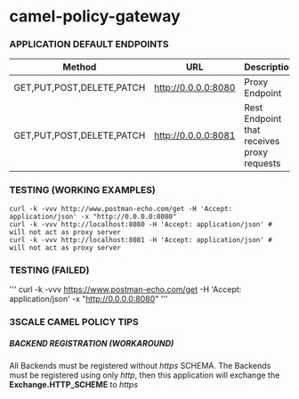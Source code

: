 # camel-policy-gateway

### APPLICATION DEFAULT ENDPOINTS

| Method | URL | Description |
| ------ | --- | ----------- |
| GET,PUT,POST,DELETE,PATCH | <container-exposed> http://0.0.0.0:8080 | Proxy Endpoint |
| GET,PUT,POST,DELETE,PATCH | <internal> http://0.0.0.0:8081 | Rest Endpoint that receives proxy requests |

### TESTING (WORKING EXAMPLES)

```
curl -k -vvv http://www.postman-echo.com/get -H 'Accept: application/json' -x "http://0.0.0.0:8080"
curl -k -vvv http://localhost:8080 -H 'Accept: application/json' # will not act as proxy server
curl -k -vvv http://localhost:8081 -H 'Accept: application/json' # will not act as proxy server
```

### TESTING (FAILED)

'''
curl -k -vvv https://www.postman-echo.com/get -H 'Accept: application/json' -x "http://0.0.0.0:8080"
'''

### 3SCALE CAMEL POLICY TIPS
##### BACKEND REGISTRATION (WORKAROUND)

All Backends must be registered without *https* SCHEMA.
The Backends must be registered using only *http*, then this application will exchange the <b>Exchange.HTTP_SCHEME</b> to *https*
